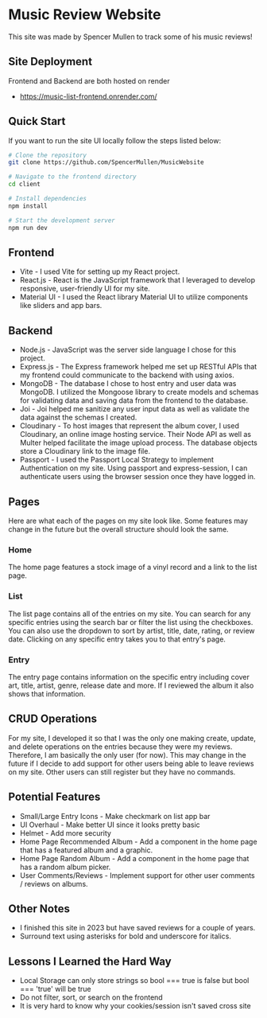 # Music Review Website
This site was made by Spencer Mullen to track some of his music reviews! 

## Site Deployment
Frontend and Backend are both hosted on render
- https://music-list-frontend.onrender.com/

## Quick Start
If you want to run the site UI locally follow the steps listed below:

```bash
# Clone the repository
git clone https://github.com/SpencerMullen/MusicWebsite

# Navigate to the frontend directory
cd client

# Install dependencies
npm install

# Start the development server
npm run dev
```
## Frontend
- Vite - I used Vite for setting up my React project.
- React.js - React is the JavaScript framework that I leveraged to develop responsive, user-friendly UI for my site.
- Material UI - I used the React library Material UI to utilize components like sliders and app bars.

## Backend
- Node.js - JavaScript was the server side language I chose for this project.
- Express.js - The Express framework helped me set up RESTful APIs that my frontend could communicate to the backend with using axios.
- MongoDB - The database I chose to host entry and user data was MongoDB. I utilized the Mongoose library to create models and schemas for validating data and saving data from the frontend to the database.
- Joi - Joi helped me sanitize any user input data as well as validate the data against the schemas I created.
- Cloudinary - To host images that represent the album cover, I used Cloudinary, an online image hosting service. Their Node API as well as Multer helped facilitate the image upload process. The database objects store a Cloudinary link to the image file.
- Passport - I used the Passport Local Strategy to implement Authentication on my site. Using passport and express-session, I can authenticate users using the browser session once they have logged in.

## Pages
Here are what each of the pages on my site look like. Some features may change in the future but the overall structure should look the same.

### Home
The home page features a stock image of a vinyl record and a link to the list page.

### List
The list page contains all of the entries on my site. You can search for any specific entries using the search bar or filter the list using the checkboxes. You can also use the dropdown to sort by artist, title, date, rating, or review date. Clicking on any specific entry takes you to that entry's page.

### Entry
The entry page contains information on the specific entry including cover art, title, artist, genre, release date and more. If I reviewed the album it also shows that information.

## CRUD Operations
For my site, I developed it so that I was the only one making create, update, and delete operations on the entries because they were my reviews. Therefore, I am basically the only user (for now). This may change in the future if I decide to add support for other users being able to leave reviews on my site. Other users can still register but they have no commands.

## Potential Features
- Small/Large Entry Icons - Make checkmark on list app bar
- UI Overhaul - Make better UI since it looks pretty basic
- Helmet - Add more security
- Home Page Recommended Album - Add a component in the home page that has a featured album and a graphic.
- Home Page Random Album - Add a component in the home page that has a random album picker.
- User Comments/Reviews - Implement support for other user comments / reviews on albums.

## Other Notes
- I finished this site in 2023 but have saved reviews for a couple of years.
- Surround text using asterisks for bold and underscore for italics.

## Lessons I Learned the Hard Way
- Local Storage can only store strings so bool === true is false but bool === 'true' will be true
- Do not filter, sort, or search on the frontend
- It is very hard to know why your cookies/session isn't saved cross site